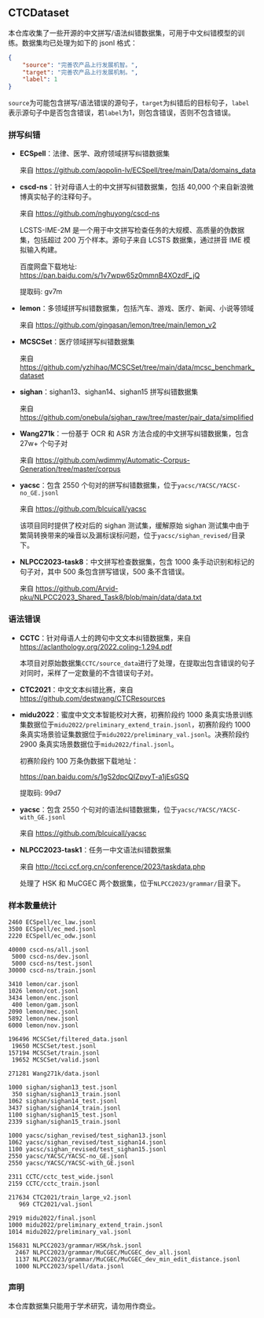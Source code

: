 ## CTCDataset

本仓库收集了一些开源的中文拼写/语法纠错数据集，可用于中文纠错模型的训练。数据集均已处理为如下的 jsonl 格式：

```json
{
    "source": "完善农产品上行发展机智。",
    "target": "完善农产品上行发展机制。",
    "label": 1
}
```

`source`为可能包含拼写/语法错误的源句子，`target`为纠错后的目标句子，`label`表示源句子中是否包含错误，若`label`为1，则包含错误，否则不包含错误。

### 拼写纠错

- **ECSpell**：法律、医学、政府领域拼写纠错数据集
  
  来自 https://github.com/aopolin-lv/ECSpell/tree/main/Data/domains_data

- **cscd-ns**：针对母语人士的中文拼写纠错数据集，包括 40,000 个来自新浪微博真实帖子的注释句子。
  
  来自 https://github.com/nghuyong/cscd-ns
  
  LCSTS-IME-2M 是一个用于中文拼写检查任务的大规模、高质量的伪数据集，包括超过 200 万个样本。源句子来自 LCSTS 数据集，通过拼音 IME 模拟输入构建。
  
  百度网盘下载地址: https://pan.baidu.com/s/1v7wpw65z0mmnB4XOzdF_jQ  
  
  提取码: gv7m

- **lemon**：多领域拼写纠错数据集，包括汽车、游戏、医疗、新闻、小说等领域
  
  来自 https://github.com/gingasan/lemon/tree/main/lemon_v2

- **MCSCSet**：医疗领域拼写纠错数据集
  
  来自 https://github.com/yzhihao/MCSCSet/tree/main/data/mcsc_benchmark_dataset

- **sighan**：sighan13、sighan14、sighan15 拼写纠错数据集
  
  来自 https://github.com/onebula/sighan_raw/tree/master/pair_data/simplified

- **Wang271k**：一份基于 OCR 和 ASR 方法合成的中文拼写纠错数据集，包含 27w+ 个句子对
  
  来自 https://github.com/wdimmy/Automatic-Corpus-Generation/tree/master/corpus

- **yacsc**：包含 2550 个句对的拼写纠错数据集，位于`yacsc/YACSC/YACSC-no_GE.jsonl`
  
  来自 https://github.com/blcuicall/yacsc
  
  该项目同时提供了校对后的 sighan 测试集，缓解原始 sighan 测试集中由于繁简转换带来的噪音以及漏标误标问题，位于`yacsc/sighan_revised/`目录下。

- **NLPCC2023-task8**：中文拼写检查数据集，包含 1000 条手动识别和标记的句子对，其中 500 条包含拼写错误，500 条不含错误。
  
  来自 https://github.com/Arvid-pku/NLPCC2023_Shared_Task8/blob/main/data/data.txt

### 语法错误

- **CCTC**：针对母语人士的跨句中文文本纠错数据集，来自 https://aclanthology.org/2022.coling-1.294.pdf

  本项目对原始数据集`CCTC/source_data`进行了处理，在提取出包含错误的句子对同时，采样了一定数量的不含错误句子对。

- **CTC2021**：中文文本纠错比赛，来自 https://github.com/destwang/CTCResources

- **midu2022**：蜜度中文文本智能校对大赛，初赛阶段约 1000 条真实场景训练集数据位于`midu2022/preliminary_extend_train.jsonl`，初赛阶段约 1000 条真实场景验证集数据位于`midu2022/preliminary_val.jsonl`。决赛阶段约 2900 条真实场景数据位于`midu2022/final.jsonl`。
  
  初赛阶段约 100 万条伪数据下载地址：
  
  https://pan.baidu.com/s/1gS2dpcQIZpvyT-a1jEsGSQ
  
  提取码: 99d7

- **yacsc**：包含 2550 个句对的语法纠错数据集，位于`yacsc/YACSC/YACSC-with_GE.jsonl`
  
  来自 https://github.com/blcuicall/yacsc

- **NLPCC2023-task1**：任务一中文语法纠错数据集
  
  来自 http://tcci.ccf.org.cn/conference/2023/taskdata.php
  
  处理了 HSK 和 MuCGEC 两个数据集，位于`NLPCC2023/grammar/`目录下。

### 样本数量统计

```shell
2460 ECSpell/ec_law.jsonl
3500 ECSpell/ec_med.jsonl
2220 ECSpell/ec_odw.jsonl

40000 cscd-ns/all.jsonl
 5000 cscd-ns/dev.jsonl
 5000 cscd-ns/test.jsonl
30000 cscd-ns/train.jsonl

3410 lemon/car.jsonl
1026 lemon/cot.jsonl
3434 lemon/enc.jsonl
 400 lemon/gam.jsonl
2090 lemon/mec.jsonl
5892 lemon/new.jsonl
6000 lemon/nov.jsonl

196496 MCSCSet/filtered_data.jsonl
 19650 MCSCSet/test.jsonl
157194 MCSCSet/train.jsonl
 19652 MCSCSet/valid.jsonl

271281 Wang271k/data.jsonl

1000 sighan/sighan13_test.jsonl
 350 sighan/sighan13_train.jsonl
1062 sighan/sighan14_test.jsonl
3437 sighan/sighan14_train.jsonl
1100 sighan/sighan15_test.jsonl
2339 sighan/sighan15_train.jsonl

1000 yacsc/sighan_revised/test_sighan13.jsonl
1062 yacsc/sighan_revised/test_sighan14.jsonl
1100 yacsc/sighan_revised/test_sighan15.jsonl
2550 yacsc/YACSC/YACSC-no_GE.jsonl
2550 yacsc/YACSC/YACSC-with_GE.jsonl

2311 CCTC/cctc_test_wide.jsonl
2159 CCTC/cctc_train.jsonl

217634 CTC2021/train_large_v2.jsonl
   969 CTC2021/val.jsonl

2919 midu2022/final.jsonl
1000 midu2022/preliminary_extend_train.jsonl
1014 midu2022/preliminary_val.jsonl

156831 NLPCC2023/grammar/HSK/hsk.jsonl
  2467 NLPCC2023/grammar/MuCGEC/MuCGEC_dev_all.jsonl
  1137 NLPCC2023/grammar/MuCGEC/MuCGEC_dev_min_edit_distance.jsonl
  1000 NLPCC2023/spell/data.jsonl
```

### 声明

本仓库数据集只能用于学术研究，请勿用作商业。

